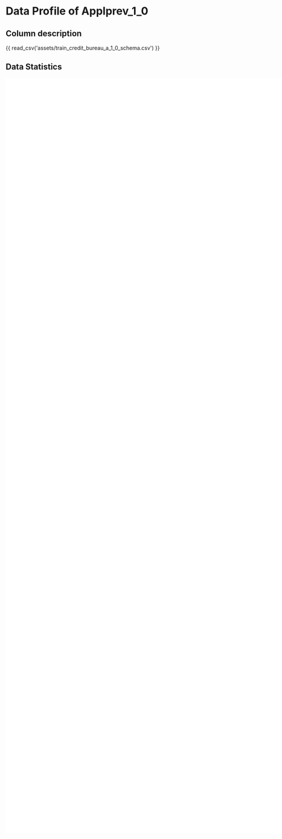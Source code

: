 # Data Profile of Applprev_1_0

## Column description

{{ read_csv('assets/train_credit_bureau_a_1_0_schema.csv') }}

## Data Statistics

<iframe width=2800, height=2000 frameBorder=0 src="../assets/train_credit_bureau_a_1_0_report.html"></iframe>

    

